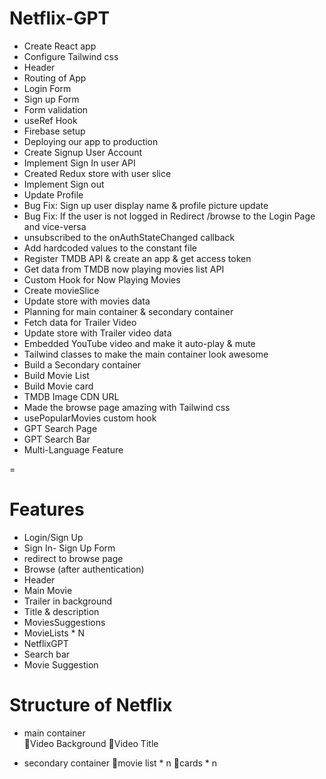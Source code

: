 # Netflix-GPT


- Create React app
- Configure Tailwind css
- Header
- Routing of App
- Login Form
- Sign up Form
- Form validation
- useRef Hook
- Firebase setup
- Deploying our app to production
- Create Signup User Account 
- Implement Sign In user API
- Created Redux store with user slice 
- Implement Sign out
- Update Profile
- Bug Fix: Sign up user display name & profile picture update
- Bug Fix: If the user is not logged in Redirect /browse to the Login Page and vice-versa 
- unsubscribed to the onAuthStateChanged callback
- Add hardcoded values to the constant file
- Register TMDB API & create an app & get access token
- Get data from TMDB now playing movies list API
- Custom Hook for Now Playing Movies
- Create movieSlice
- Update store with movies data
- Planning for main container & secondary container
- Fetch data for Trailer Video
- Update store with Trailer video data 
- Embedded YouTube video and make it auto-play & mute
- Tailwind classes to make the main container look awesome
- Build a Secondary container
- Build Movie List
- Build Movie card
- TMDB Image CDN URL
- Made the browse page amazing with Tailwind css
- usePopularMovies custom hook
- GPT Search Page
- GPT Search Bar
- Multi-Language Feature 

=
# Features

- Login/Sign Up
- Sign In- Sign Up Form
- redirect to browse page
- Browse (after authentication)
- Header
- Main Movie
- Trailer in background
- Title & description
- MoviesSuggestions
- MovieLists * N
- NetflixGPT
- Search bar
- Movie Suggestion

# Structure of Netflix

- main container  
🌟Video Background
🌟Video Title

- secondary container
🌟movie list * n
🌟cards * n
